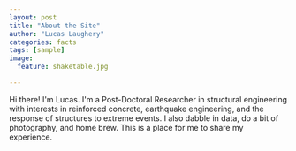 ```yaml
---
layout: post
title: "About the Site"
author: "Lucas Laughery"
categories: facts
tags: [sample]
image:
  feature: shaketable.jpg

---
```


Hi there! I'm Lucas. I'm a Post-Doctoral Researcher in structural engineering with interests in reinforced concrete, earthquake engineering, and the response of structures to extreme events. I also dabble in data, do a bit of photography, and home brew. This is a place for me to share my experience.
